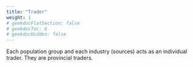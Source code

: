 ```yaml
---
title: "Trader"
weight: 1
# geekdocFlatSection: false
# geekdocToc: 6
# geekdocHidden: false
---
```


Each population group and each industry (sources) acts as an individual trader. They are provincial traders.
